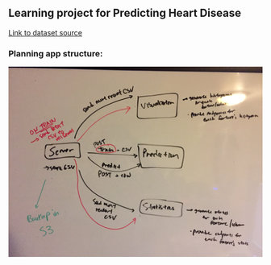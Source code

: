 ## Learning project for Predicting Heart Disease

[Link to dataset source](https://www.kaggle.com/ronitf/heart-disease-uci)

### Planning app structure:
![alt text](./planning.JPG)

